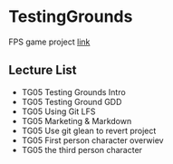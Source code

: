 # TestingGrounds
FPS game project [link](https://github.com/Pelikoodaus/05_TestingGrounds)

## Lecture List

* TG05 Testing Grounds Intro
* TG05 Testing Ground GDD
* TG05 Using Git LFS
* TG05 Marketing & Markdown
* TG05 Use git glean to revert project
* TG05 First person character overwiev
* TG05 the third person character

